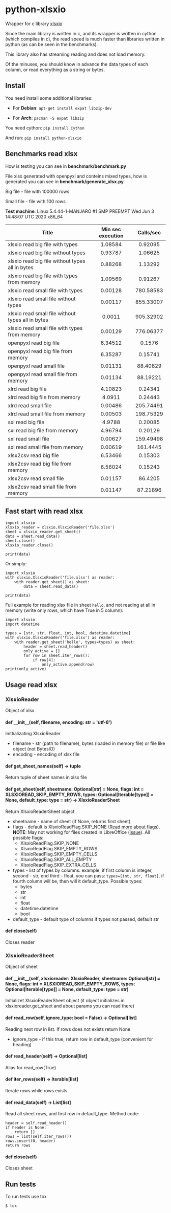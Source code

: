 # python-xlsxio

Wrapper for c library [xlsxio](https://github.com/brechtsanders/xlsxio)

Since the main library is written in c, and its wrapper is written in cython (which compiles in c), the read speed is much faster than libraries written in python (as can be seen in the benchmarks).

This library also has streaming reading and does not load memory.

Of the minuses, you should know in advance the data types of each column, or read everything as a string or bytes.

## Install

You need install some additional libraries:

* For **Debian**: `apt-get install expat libzip-dev`

* For **Arch**: `pacman -S expat libzip`

You need cython: `pip install Cython`

And run: `pip install python-xlsxio`

## Benchmarks read xlsx

How is testing you can see in **benchmark/benchmark.py**

File xlsx generated with openpyxl and conteins mixed types, how is generated you can see in **benchmark/generate_xlsx.py**

Big file - file with 100000 rows

Small file - file with 100 rows

**Test machine**: Linux 5.4.44-1-MANJARO #1 SMP PREEMPT Wed Jun 3 14:48:07 UTC 2020 x86_64

| Title                                             | Min sec execution | Calls/sec |
|---------------------------------------------------|:-----------------:|:---------:|
| xlsxio read big file with types                   | 1.08584           | 0.92095   |
| xlsxio read big file without types                | 0.93787           | 1.06625   |
| xlsxio read big file without types all in bytes   | 0.88268           | 1.13292   |
| xlsxio read big file with types from memory       | 1.09569           | 0.91267   |
| xlsxio read small file with types                 | 0.00128           | 780.58583 |
| xlsxio read small file without types              | 0.00117           | 855.33007 |
| xlsxio read small file without types all in bytes | 0.0011            | 905.32902 |
| xlsxio read small file with types from memory     | 0.00129           | 776.06377 |
| openpyxl read big file                            | 6.34512           | 0.1576    |
| openpyxl read big file from memory                | 6.35287           | 0.15741   |
| openpyxl read small file                          | 0.01131           | 88.40829  |
| openpyxl read small file from memory              | 0.01134           | 88.19221  |
| xlrd read big file                                | 4.10823           | 0.24341   |
| xlrd read big file from memory                    | 4.0911            | 0.24443   |
| xlrd read small file                              | 0.00486           | 205.74491 |
| xlrd read small file from memory                  | 0.00503           | 198.75329 |
| sxl read big file                                 | 4.9788            | 0.20085   |
| sxl read big file from memory                     | 4.96794           | 0.20129   |
| sxl read small file                               | 0.00627           | 159.49498 |
| sxl read small file from memory                   | 0.00619           | 161.4445  |
| xlsx2csv read big file                            | 6.53466           | 0.15303   |
| xlsx2csv read big file from memory                | 6.56024           | 0.15243   |
| xlsx2csv read small file                          | 0.01157           | 86.4205   |
| xlsx2csv read small file from memory              | 0.01147           | 87.21896  |

## Fast start with read xlsx

```
import xlsxio
xlsxio_reader = xlsxio.XlsxioReader('file.xlsx')
sheet = xlsxio_reader.get_sheet()
data = sheet.read_data()
sheet.close()
xlsxio_reader.close()

print(data)
```

Or simply:

```
import xlsxio
with xlsxio.XlsxioReader('file.xlsx') as reader:
    with reader.get_sheet() as sheet:
        data = sheet.read_data()

print(data)
```

Full example for reading xlsx file in sheet `hello`, and not reading at all in memory (write only rows, which have True in 5 column):
```
import xlsxio
import datetime

types = [str, str, float, int, bool, datetime.datetime]
with xlsxio.XlsxioReader('file.xlsx') as reader:
    with reader.get_sheet('hello', types=types) as sheet:
        header = sheet.read_header()
        only_active = []
        for row in sheet.iter_rows():
            if row[4]:
                only_active.append(row)
print(only_active)
```

## Usage read xlsx

### XlsxioReader
Object of xlsx

#### def \_\_init\_\_(self, filename, encoding: str = 'utf-8')
Inittializating XlsxioReader
* filename - str (path to filename), bytes (loaded in memory file) or file like object (not BytesIO)
* encoding - encoding of xlsx file

#### def get_sheet_names(self) -> tuple
Return tuple of sheet names in xlsx file

#### def get_sheet(self, sheetname: Optional[str] = None, flags: int = XLSXIOREAD_SKIP_EMPTY_ROWS, types: Optional[Iterable[type]] = None, default_type: type = str) -> XlsxioReaderSheet
Return XlsxioReaderSheet object
* sheetname - name of sheet (if None, returns first sheet)
* flags - default is XlsxioReadFlag.SKIP_NONE ([Read more about flags](https://github.com/brechtsanders/xlsxio/blob/master/include/xlsxio_read.h#L151-L161)). **NOTE**: May not working for files created in LibreOffice ([issue](https://github.com/brechtsanders/xlsxio/issues/74)). All possible flags:
  * XlsxioReadFlag.SKIP_NONE
  * XlsxioReadFlag.SKIP_EMPTY_ROWS
  * XlsxioReadFlag.SKIP_EMPTY_CELLS
  * XlsxioReadFlag.SKIP_ALL_EMPTY
  * XlsxioReadFlag.SKIP_EXTRA_CELLS
* types - list of types by columns. example, if first column is integer, second - str, end third - float, you can pass: `types=[int, str, float]`. if fourth column will be, then will it default_type.
Possible types:
  * bytes
  * str
  * int
  * float
  * datetime.datetime
  * bool
* default_type - default type of columns if types not passed, default str

#### def close(self)
Closes reader


### XlsxioReaderSheet
Object of sheet

#### def \_\_init\_\_(self, xlsxioreader: XlsxioReader, sheetname: Optional[str] = None, flags: int = XLSXIOREAD_SKIP_EMPTY_ROWS, types: Optional[Iterable[type]] = None, default_type: type = str)
Initializet XlsxioReaderSheet object (it object initializes in xlsxioreader.get_sheet and about params you can read there)

#### def read_row(self, ignore_type: bool = False) -> Optional[list]
Reading next row in list. If rows does not exists return None
* ignore_type - if this true, return row in default_type (convenient for heading)

#### def read_header(self) -> Optional[list]
Alias for read_row(True)

#### def iter_rows(self) -> Iterable[list]
Iterate rows while rows exists

#### def read_data(self) -> List[list]
Read all sheet rows, and first row in default_type. Method code:
```
header = self.read_header()
if header is None:
    return []
rows = list(self.iter_rows())
rows.insert(0, header)
return rows
```

#### def close(self)
Closes sheet

## Run tests

To run tests use tox
```
$ tox
```
